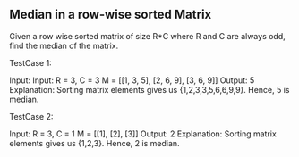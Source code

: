 Median in a row-wise sorted Matrix
-----------------------------------
Given a row wise sorted matrix of size R*C where R and C are always odd, find the median of the matrix.

TestCase 1:

Input:
Input:
R = 3, C = 3
M = [[1, 3, 5], 
     [2, 6, 9], 
     [3, 6, 9]]
Output: 5
Explanation: Sorting matrix elements gives 
us {1,2,3,3,5,6,6,9,9}. Hence, 5 is median. 

TestCase 2:

Input:
R = 3, C = 1
M = [[1], [2], [3]]
Output: 2
Explanation: Sorting matrix elements gives 
us {1,2,3}. Hence, 2 is median.